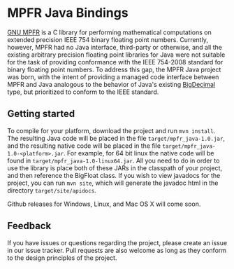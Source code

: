 # MPFR Java Bindings

[GNU MPFR](http://www.mpfr.org/) is a C library for performing mathematical computations on extended precision IEEE 754 binary floating point numbers. Currently, however, MPFR had no Java interface, third-party or otherwise, and all the existing arbitrary precision floating point libraries for Java were not suitable for the task of providing conformance with the IEEE 754-2008 standard for binary floating point numbers. To address this gap, the MPFR Java project was born, with the intent of providing a managed code interface between MPFR and Java analogous to the behavior of Java's existing [BigDecimal](http://docs.oracle.com/javase/7/docs/api/java/math/BigDecimal.html) type, but prioritized to conform to the IEEE standard.

## Getting started

To compile for your platform, download the project and run `mvn install`. The resulting Java code will be placed in the file `target/mpfr_java-1.0.jar`, and the resulting native code will be placed in the file `target/mpfr_java-1.0-<platform>.jar`. For example, for 64 bit linux the native code will be found in `target/mpfr_java-1.0-linux64.jar`. All you need to do in order to use the library is place both of these JARs in the classpath of your project, and then reference the BigFloat class. If you wish to view javadocs for the project, you can run `mvn site`, which will generate the javadoc html in the directory `target/site/apidocs`.

Github releases for Windows, Linux, and Mac OS X will come soon.

## Feedback

If you have issues or questions regarding the project, please create an issue in our issue tracker. Pull requests are also welcome as long as they conform to the design principles of the project.

